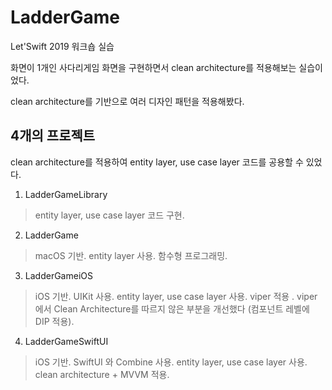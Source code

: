 # LadderGame
Let'Swift 2019 워크숍 실습

화면이 1개인 사다리게임 화면을 구현하면서 clean architecture를 적용해보는 실습이었다.

clean architecture를 기반으로 여러 디자인 패턴을 적용해봤다.

## 4개의 프로젝트
clean architecture를 적용하여 entity layer, use case layer 코드를 공용할 수 있었다.

1. LadderGameLibrary
> entity layer, use case layer  코드 구현.
    
2. LadderGame
> macOS 기반.
> entity layer 사용.
> 함수형 프로그래밍.
    
3. LadderGameiOS
> iOS 기반.
> UIKit 사용.
> entity layer, use case layer 사용.
> viper 적용 .
viper에서 Clean Architecture를 따르지 않은 부분을 개선했다 (컴포넌트 레벨에 DIP 적용).
    
4. LadderGameSwiftUI
> iOS 기반.
> SwiftUI 와 Combine 사용.
> entity layer, use case layer 사용.
> clean architecture + MVVM  적용.
